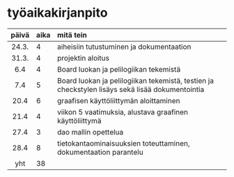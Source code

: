 # työaikakirjanpito

| päivä | aika | mitä tein  |
| :----:|:-----| :-----|
| 24.3. | 4    | aiheisiin tutustuminen ja dokumentaation |
| 31.3. | 4    | projektin aloitus |
| 6.4	| 4    | Board luokan ja pelilogiikan tekemistä |
| 7.4   | 5    | Board luokan ja pelilogiikan tekemistä, testien ja checkstylen lisäys sekä lisää dokumentointia|
| 20.4  | 6    | graafisen käyttöliittymän aloittaminen|
| 21.4  | 4    | viikon 5 vaatimuksia, alustava graafinen käyttöliittymä|
| 27.4  |  3   | dao mallin opettelua |
| 28.4  |  8   | tietokantaominaisuuksien toteuttaminen, dokumentaation parantelu|
| yht   | 38   | | 
